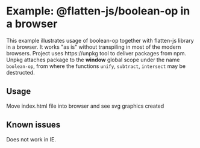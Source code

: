 # Example: @flatten-js/boolean-op in a browser

This example illustrates usage of boolean-op together with flatten-js library in a browser.
It works "as is" without transpiling in most of the modern browsers.
Project uses https://unpkg tool to deliver packages from npm.
Unpkg attaches package to the **window** global scope under the name ```boolean-op```,
from where the functions ```unify```, 
 ```subtract```, ```intersect``` may be destructed.
 
## Usage

Move index.html file into browser and see svg graphics created

## Known issues

Does not work in IE.

